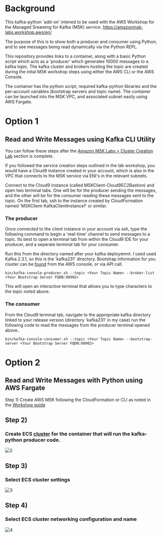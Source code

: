 # Background
This kafka-python 'add-on' intened to be used with the AWS Workshop for the Managed Sreaming for Kafka (MSK) service.
https://amazonmsk-labs.workshop.aws/en/

The purpose of this is to show both a producer and consumer using Python, and to see messages being read dynamically via the Python REPL.

This repository provides links to a container, along with a basic Python script which acts as a 'producer' which generates 10000 messages to a kafka topic. The kafka cluster and brokers hosting the topic are created during the inital MSK workshop steps using either the AWS CLI or the AWS Console.

The container has the python script, required kafka-python libraries and the per-account variables (bootstrap servers and topic name). The container can be launched into the MSK VPC, and associated subnet easily using AWS Fargate.

# Option 1
## Read and Write Messages using Kafka CLI Utility
You can follow these steps after the [Amazon MSK Labs > Cluster Creation Lab](https://amazonmsk-labs.workshop.aws/en/clustercreation/console.html#and-off-we-go) section is complete.

If you followed the service creation steps outlined in the lab workshop, you would have a Cloud9 instance created in your account, which is also in the VPC that connects to the MSK service via ENI's in the relevant subnets.

Connect to the Cloud9 instance (called MSKClient-Cloud9EC2Bastion) and open two terminal tabs. One will be for the producer sending the messages, and the other will be for the consumer reading these messages sent to the topic. On the first tab, ssh to the instance created by CloudFormation named 'MSKClient-KafkaClientInstance1' or similar.

### The producer
Once connected to the client instance in your account via ssh, type the following command to begin a 'real-time' channel to send messages to a topic.
Its best to open a terminal tab from within the Cloud9 IDE for your producer, and a seperate terminal tab for your consumer.

Run this from the directory named after your kafka deployemnt. I used used Kafka 2.3.1, so this is the 'kafka231' directory. Bootstrap information for you cluster can be [found](https://docs.aws.amazon.com/msk/latest/developerguide/msk-get-bootstrap-brokers.html) from the AWS console, or via API call.

```bin/kafka-console-producer.sh --topic <Your Topic Name> --broker-list <Your Bootstrap Server FQDN:90902>```

This will open an interactive terminal that allows you to type characters to the topic noted above.

### The consumer
From the Cloud9 terminal tab, navigate to the appropriate kafka directory linked to your release version (directory 'kafka231' in my case) run the following code to read the messages from the producer terminal opened above..

```bin/kafka-console-consumer.sh --topic <Your Topic Name> --bootstrap-server <Your Bootstrap Server FQDN:90902>```



# Option 2
## Read and Write Messages with Python using AWS Fargate
Step 1) Create AWS MSK following the CloudFormation or CLI as noted in the [Workshop guide](https://amazonmsk-labs.workshop.aws/en/)

## Step 2) 
### Create ECS [cluster](https://docs.aws.amazon.com/AmazonECS/latest/developerguide/clusters.html) for the container that will run the kafka-python producer code.
![2](https://github.com/AsTheSeaRises/kafka_python/blob/master/images/1a.png  "Step 2")

## Step 3) 
### Select ECS cluster settings
![3](https://github.com/AsTheSeaRises/kafka_python/blob/master/images/1b.png  "Step 3")

## Step 4) 
### Select ECS cluster networking configuration and name
![4](https://github.com/AsTheSeaRises/kafka_python/blob/master/images/2a.png  "Step 4")

